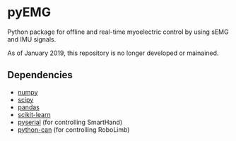 # pyEMG

Python package for offline and real-time myoelectric control by using sEMG and IMU signals.

As of January 2019, this repository is no longer developed or mainained. 

## Dependencies
* [numpy](http://www.numpy.org/)
* [scipy](https://www.scipy.org/)
* [pandas](http://pandas.pydata.org/)
* [scikit-learn](http://scikit-learn.org/stable/)
* [pyserial](https://github.com/pyserial/pyserial) (for controlling SmartHand)
* [python-can](https://pypi.python.org/pypi/python-can/) (for controlling RoboLimb)
